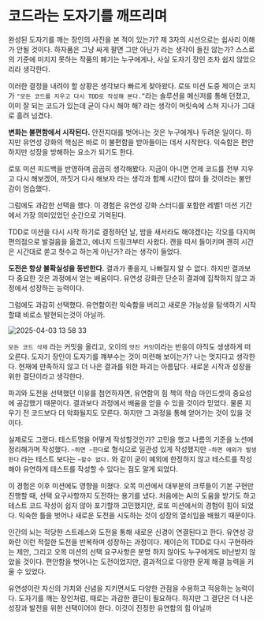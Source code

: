 # 코드라는 도자기를 깨뜨리며

완성된 도자기를 깨는 장인의 사진을 본 적이 있는가? 제 3자의 시선으로는 쉽사리 이해가 안될 것이다.  하자품은 그냥 싸게 팔면 그만 아닌가 라는 생각이 들진 않는가? 스스로의 기준에 미치지 못하는 작품의 폐기는 누구에게나, 사실 도자기 장인 조차 쉽지 않았으리라 생각한다.

이러한 결정을 내려야 할 상황은 생각보다 빠르게 찾아왔다. 로또 미션 도중  제이슨 코치가  `"모든 코드를 지우고 다시 TDD로 작성해 본다.”`라는 솔루션을 메신저를 통해 던졌고, 이미 잘 되는 코드가 있는데 굳이 다시 해야 해? 라는 생각이 머릿속에 스쳐 지나가 그대로 흘려 넘겼다.

**변화는 불편함에서 시작된다.** 안전지대를 벗어나는 것은 누구에게나 두려운 일이다. 하지만 유연성 강화의 핵심은 바로 이 불편함을 받아들이는 데서 시작한다. 익숙함은 편안하지만 성장을 방해하는 요소가 되기도 한다.

로또 미션 피드백을 반영하며 곰곰히 생각해봤다. 지금이 아니면 언제 코드를 전부 지우고 다시 해보겠어, 까짓거 다시 해보자 라는 생각과 함꼐 시간이 많이 들 것이라는 불안감이 엄습했다.

그럼에도 과감한 선택을 했다. 이 경험은 유연성 강화 스터디를 포함한 레벨1 미션 기간에서 가장 의미있었던 순간으로 기억된다.

TDD로 미션을 다시 시작 하기로 결정하던 날, 밤을 새서라도 해야겠다는 각오를 다지며 편의점으로 발걸음을 옮겼고,  에너지 드링크부터 사왔다.  캔을 따서 들이키며 괜히 시간은 시간대로 쏟고 헛수고 하는게 아닌가? 라는 생각이 들었다.

**도전은 항상 불확실성을 동반한다.** 결과가 좋을지, 나빠질지 알 수 없다. 하지만 결과보다 중요한 것은 과정에서 얻는 배움이다. 유연성 강화란 단순히 결과에 집착하지 않고 과정에서 성장하는 능력이다.

 그럼에도 과감히 선택했다. 유연함이란 익숙함을 버리고 새로운 가능성을 탐색하기 시작할떄 비로소 발현되는것이 아닐까.

![2025-04-03 13 58 33](https://github.com/user-attachments/assets/79e66650-aec2-4986-b85b-d1d8079eccae)


`모든 코드 삭제` 라는 커밋을 올리고, 오이의 `멋진 커밋`이라는 반응이 아직도 생생하게 떠오른다. 도자기 장인이 도자기를 꺠부수는 것이 미련해 보이는가? 나는 멋지다고 생각한다. 현재에 만족하지 않고 더 나은 결과를 위한 파괴는 아름답다. 새로운 시작과 성장을 위한 결단이라고 생각한다.

파괴와 도전을 선택했던 이유를 첨언하자면, 유연함의 힘 책의 학습 마인드셋의 중요성에 공감했기 때문이다. 결과보다 과정에서 배움을 얻을 수 있을 것이라 믿었다. 물론 지우기 전 코드보다 더 악화될지도 모른다. 하지만 그 과정을 통해 얻어가는 것이 있을 것이다.

실제로도 그랬다.  테스트명을 어떻게 작성할것인가? 고민을 했고 나름의 기준을 노션에 정리해가며 작성했다. `~하면 ~한다`로 형식으로 일관성 있게 작성했지만  `~하면 에외가 발생한다` 라는 테스트 보다는 `~할수 없다.` 와 같이 굳이 예외에 한정하지 않고 테스트를 작성해야 유연하게 테스트를 작성할 수 있다는 점도  알게 되었다.

이 경험은 이후 미션에도 영향을 미쳤다. 오목 미션에서 대부분의 크루들이 기본 구현만 진행할 때, 선택 요구사항까지 도전하는 용기를 냈다. 처음에는 AI의 도움을 받기도 하고 테스트 코드 작성이 쉽지 않아 포기할까 고민했지만, 로또 미션에서의 경험이 힘이 되었다. 익숙한 틀을 벗어나 새로운 도전을 시도하는 것이 성장의 열쇠임을 배웠기 때문이다.

인간의 뇌는 적당한 스트레스와 도전을 통해 새로운 신경이 연결된다고 한다. 유연성 강화란 이런 적절한 도전을 반복하며 성장하는 과정이다. 제이슨의 TDD로 다시 구현하라는 제안, 그리고 오목 미션의 선택 요구사항은  분명 하지 않아도 누구에게도 비난받지 않았을 것이다. 편안함을 벗어나는 도전이었지만, 결과적으로 다양한 문제 해결 능력을 키울 수 있었다.

유연성이란 자신의 가치와 신념을 지키면서도 다양한 관점을 수용하고 적응하는 능력이다. 도자기를 깨는 장인처럼, 때로는 과감한 결단이 필요하다. 하지만 그 결단은 더 나은 성장과 발전을 위한 선택이어야 한다. 이것이 진정한 유연함의 힘 아닐까
